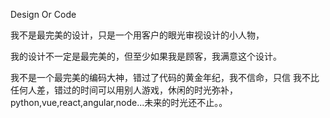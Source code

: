 Design Or Code

我不是最完美的设计，只是一个用客户的眼光审视设计的小人物，

我的设计不一定是最完美的，但至少如果我是顾客，我满意这个设计。

我不是一个最完美的编码大神，错过了代码的黄金年纪，我不信命，只信 我不比任何人差，错过的时间可以用别人游戏，休闲的时光弥补，python,vue,react,angular,node...未来的时光还不止。。
